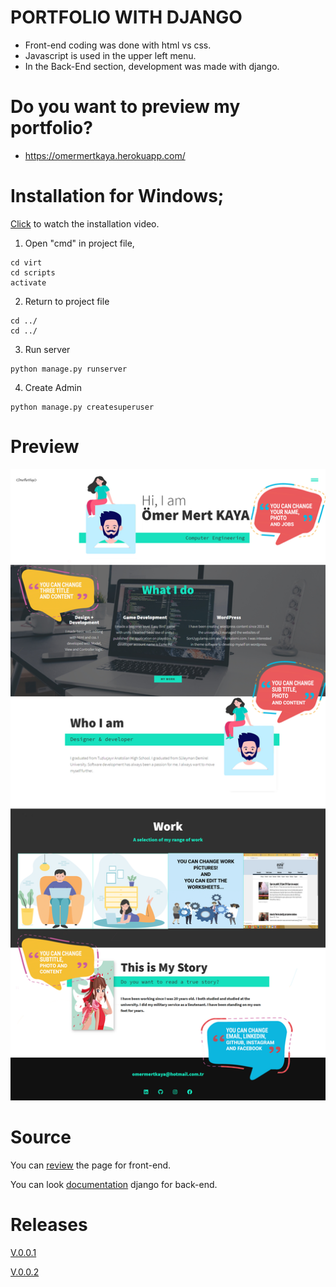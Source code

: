 # PORTFOLIO WITH DJANGO

- Front-end coding was done with html vs css.
- Javascript is used in the upper left menu.
- In the Back-End section, development was made with django.

# Do you want to preview my portfolio?

- https://omermertkaya.herokuapp.com/


# Installation for Windows;

[Click](https://www.youtube.com/watch?v=dQ5H94UEpak&feature=youtu.be&ab_channel=MeKodum) to watch the installation video.


1) Open "cmd" in project file,

```
cd virt
cd scripts
activate
```

2) Return to project file

```
cd ../
cd ../
```

3) Run server

```
python manage.py runserver
```

4) Create Admin

```
python manage.py createsuperuser
```



# Preview

![Screenshot](screenshot1.png)




# Source


You can [review](https://www.youtube.com/watch?v=_xkSvufmjEs&ab_channel=freeCodeCamp.org) the page for front-end.

You can look [documentation](https://docs.djangoproject.com/en/3.1/) django for back-end.


# Releases

[V.0.0.1](https://github.com/omermertkaya/portfolio-django/releases/tag/V0.01)

[V.0.0.2](https://github.com/omermertkaya/portfolio-django/releases/tag/0.0.2)



